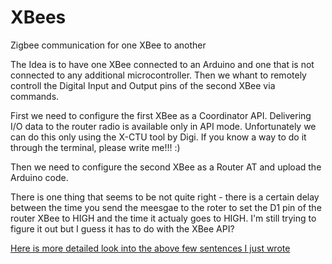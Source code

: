 XBees
=====

Zigbee communication for one XBee to another

The Idea is to have one XBee connected to an Arduino and one that is not connected to any additional microcontroller. Then we whant to remotely controll the Digital Input and Output pins of the second XBee via commands. 

First we need to configure the first XBee as a Coordinator API. Delivering I/O data to the router radio is available only in API mode. Unfortunately we can do this only using the X-CTU tool by Digi. If you know a way to do it through the terminal, please write me!!! :)

Then we need to configure the second XBee as a Router AT and upload the Arduino code.

There is one thing that seems to be not quite right - there is a certain delay between the time you send the meesgae to the roter to set the D1 pin of the router XBee to HIGH and the time it actualy goes to HIGH. I'm still trying to figure it out but I guess it has to do with the XBee API?

[Here is more detailed look into the above few sentences I just wrote]( http://www.agilart.com/blog/using-xbee-and-wireless-communication)
